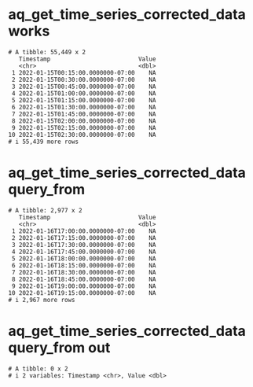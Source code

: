# aq_get_time_series_corrected_data works

    # A tibble: 55,449 x 2
       Timestamp                         Value
       <chr>                             <dbl>
     1 2022-01-15T00:15:00.0000000-07:00    NA
     2 2022-01-15T00:30:00.0000000-07:00    NA
     3 2022-01-15T00:45:00.0000000-07:00    NA
     4 2022-01-15T01:00:00.0000000-07:00    NA
     5 2022-01-15T01:15:00.0000000-07:00    NA
     6 2022-01-15T01:30:00.0000000-07:00    NA
     7 2022-01-15T01:45:00.0000000-07:00    NA
     8 2022-01-15T02:00:00.0000000-07:00    NA
     9 2022-01-15T02:15:00.0000000-07:00    NA
    10 2022-01-15T02:30:00.0000000-07:00    NA
    # i 55,439 more rows

# aq_get_time_series_corrected_data query_from

    # A tibble: 2,977 x 2
       Timestamp                         Value
       <chr>                             <dbl>
     1 2022-01-16T17:00:00.0000000-07:00    NA
     2 2022-01-16T17:15:00.0000000-07:00    NA
     3 2022-01-16T17:30:00.0000000-07:00    NA
     4 2022-01-16T17:45:00.0000000-07:00    NA
     5 2022-01-16T18:00:00.0000000-07:00    NA
     6 2022-01-16T18:15:00.0000000-07:00    NA
     7 2022-01-16T18:30:00.0000000-07:00    NA
     8 2022-01-16T18:45:00.0000000-07:00    NA
     9 2022-01-16T19:00:00.0000000-07:00    NA
    10 2022-01-16T19:15:00.0000000-07:00    NA
    # i 2,967 more rows

# aq_get_time_series_corrected_data query_from out

    # A tibble: 0 x 2
    # i 2 variables: Timestamp <chr>, Value <dbl>

